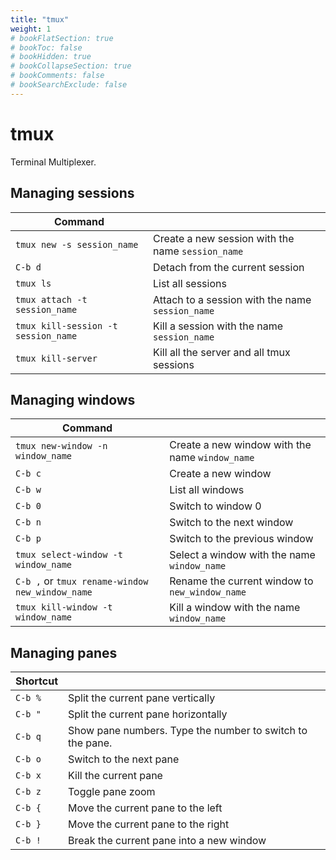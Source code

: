 ```yaml
---
title: "tmux"
weight: 1
# bookFlatSection: true
# bookToc: false
# bookHidden: true
# bookCollapseSection: true
# bookComments: false
# bookSearchExclude: false
---
```

# tmux

Terminal Multiplexer.

## Managing sessions
| Command                             |                                                     |
|-------------------------------------|-----------------------------------------------------|
| `tmux new -s session_name`          | Create a new session with the name `session_name`   |
| `C-b d`                             | Detach from the current session                     |   
| `tmux ls`                           | List all sessions                                   |
| `tmux attach -t session_name`       | Attach to a session with the name `session_name`    |
| `tmux kill-session -t session_name` | Kill a session with the name `session_name`         |
| `tmux kill-server`                  | Kill all the server and all tmux sessions           |

## Managing windows
| Command                                         |                                                   |
|-------------------------------------------------|---------------------------------------------------|
| `tmux new-window -n window_name`                | Create a new window with the name `window_name`   |
| `C-b c`                                         | Create a new window                               |
| `C-b w`                                         | List all windows                                  |
| `C-b 0`                                         | Switch to window 0                                |
| `C-b n`                                         | Switch to the next window                         |
| `C-b p`                                         | Switch to the previous window                     |
| `tmux select-window -t window_name`             | Select a window with the name `window_name`       |
| `C-b ,` or `tmux rename-window new_window_name` | Rename the current window to `new_window_name`    |
| `tmux kill-window -t window_name`               | Kill a window with the name `window_name`         |

## Managing panes
| Shortcut |                                                            |
|----------|------------------------------------------------------------|
| `C-b %`  | Split the current pane vertically                          |
| `C-b "`  | Split the current pane horizontally                        |
| `C-b q`  | Show pane numbers. Type the number to switch to the pane.  |
| `C-b o`  | Switch to the next pane                                    |
| `C-b x`  | Kill the current pane                                      |
| `C-b z`  | Toggle pane zoom                                           |
| `C-b {`  | Move the current pane to the left                          |
| `C-b }`  | Move the current pane to the right                         |
| `C-b !`  | Break the current pane into a new window                   |


##
